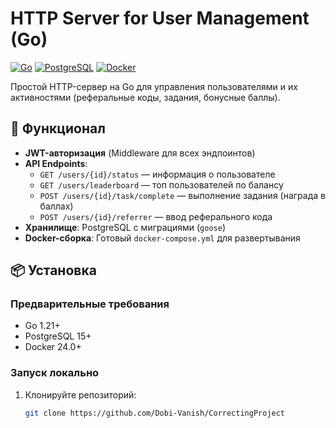 # HTTP Server for User Management (Go)

[![Go](https://img.shields.io/badge/Go-1.21+-blue.svg)](https://golang.org/)
[![PostgreSQL](https://img.shields.io/badge/PostgreSQL-15+-blue.svg)](https://www.postgresql.org/)
[![Docker](https://img.shields.io/badge/Docker-24.0+-blue.svg)](https://www.docker.com/)

Простой HTTP-сервер на Go для управления пользователями и их активностями (реферальные коды, задания, бонусные баллы).

## 🚀 Функционал
- **JWT-авторизация** (Middleware для всех эндпоинтов)
- **API Endpoints**:
  - `GET /users/{id}/status` — информация о пользователе
  - `GET /users/leaderboard` — топ пользователей по балансу
  - `POST /users/{id}/task/complete` — выполнение задания (награда в баллах)
  - `POST /users/{id}/referrer` — ввод реферального кода
- **Хранилище**: PostgreSQL с миграциями (`goose`)
- **Docker-сборка**: Готовый `docker-compose.yml` для развертывания

## 📦 Установка
### Предварительные требования
- Go 1.21+
- PostgreSQL 15+
- Docker 24.0+

### Запуск локально
1. Клонируйте репозиторий:
   ```bash
   git clone https://github.com/Dobi-Vanish/CorrectingProject

